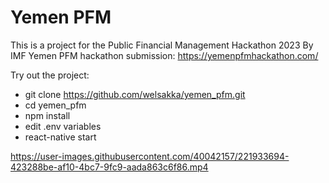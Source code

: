 # Yemen PFM
This is a project for the Public Financial Management Hackathon 2023 By IMF
Yemen PFM hackathon submission: https://yemenpfmhackathon.com/

Try out the project:

- git clone https://github.com/welsakka/yemen_pfm.git
- cd yemen_pfm
- npm install
- edit .env variables
- react-native start


https://user-images.githubusercontent.com/40042157/221933694-423288be-af10-4bc7-9fc9-aada863c6f86.mp4

